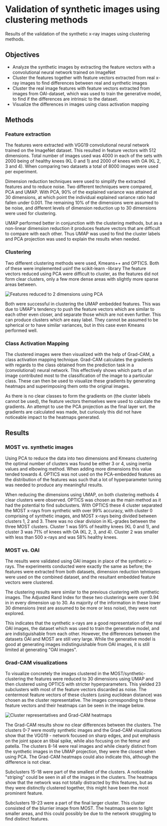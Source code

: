 # Validation of synthetic images using clustering methods

Results of the validation of the synthetic x-ray images using clustering
methods.

## Objectives

 - Analyze the synthetic images by extracting the feature vectors with
 a convolutional neural network trained on ImageNet
 - Cluster the features together with feature vectors extracted from
 real x-ray images to find differences between real and synthetic
 images
 - Cluster the real image features with feature vectors extracted from
 images from OAI-dataset, which was used to train the generative model,
 to find if the differences are intrinsic to the dataset.
 - Visualize the differences in images using class activation mapping

## Methods

### Feature extraction

The features were extracted with VGG19 convolutional neural network trained
on the ImageNet dataset. This resulted in feature vectors with 512 dimensions.
Total number of images used was 4000 in each of the sets with 2000 being of
healthy knees (KL 0 and 1) and 2000 of knees with OA (KL 2, 3 and 4). When
comparing two datasets a total of 8000 images were used per experiment.

Dimension reduction techniques were used to simplify the extracted features and
to reduce noise.
Two different techniques were compared, PCA and UMAP.
With PCA, 90% of the explained variance was attained at 30 dimensions, at
which point the individual explained variance ratio had fallen under 0.001.
The remaining 10% of the dimensions were assumed to be noise, and different
levels of dimension reduction up to 30 dimensions were used for clustering.

UMAP performed better in conjunction with the clustering methods, but as a
non-linear dimension reduction it produces feature vectors that are difficult
to compare with each other.
Thus UMAP was used to find the cluster labels and PCA projection was used
to explain the results when needed.

### Clustering

Two different clustering methods were used, Kmeans++ and OPTICS. Both of these
were implemented usinf the scikit-learn -library
The feature vectors reduced using PCA were difficult to cluster, as the
features did not form clear clusters, only a few more dense areas with
slightly more sparse areas between.

![Features reduced to 2 dimensions using PCA](\2dpca_real_labels.png
"Features embedded to 2 dimensions using PCA")

Both were successful in clustering the UMAP embedded features. This was due to
UMAP's tendency to push the feature vectors which are similar to each other 
even closer, and separate those which are not even further. This can produce
clusters which are easy label. They cannot be assumed to be spherical or
to have similar variances, but in this case even Kmeans performed well.

### Class Activation Mapping

The clustered images were then visualized with the help of Grad-CAM, a class
activation mapping technique.
Grad-CAM calculates the gradients with regards to the class obtained from
the prediction task in a (convolutional) neural network.
This effectively shows which parts of an image contributed most to the 
classification of the image to a particular class.
These can then be used to visualize these gradients by generating heatmaps
and superimposing them onto the original images.

As there is no clear classes to form the gradients on (the cluster labels
cannot be used), the feature vectors themselves were used to calculate
the gradients. An attempt to use the PCA projection as the final layer
wrt. the gradients are calculated was made, but curiously this did not
have noticeable impact to the heatmaps generated.

## Results 

### MOST vs. synthetic images

Using PCA to reduce the data into two dimensions and Kmeans clustering
the optimal number of clusters was found be either 3 or 4, using
inertia values and elbowing method.
When adding more dimensions this value tended towards 4.
OPTICS was not used on the PCA-embedded features as the distribution
of the features was such that a lot of hyperparameter tuning was needed
to produce any meaningful results.

When reducing the dimensions using UMAP, on both clustering methods 4
clear clusters were observed.
OPTICS was chosen as the main method as it had the potential to find
subclusters.
With OPTICS these 4 cluster separated the MOST x-rays from synthetic with over
99% accuracy, with cluster 0 comprising of synthetic images, and MOST x-rays
being divided between clusters 1, 2 and 3.
There was no clear division in KL-grades between the three MOST clusters.
Cluster 1 was 59% of healthy knees (KL 0 and 1), and cluster
3 was 71% of knees with OA (KL 2, 3, and 4). Cluster 2 was smaller with less
than 500 x-rays and was 58% healthy knees.

### MOST vs. OAI

The results were validated using OAI images in place of the synthetic x-rays.
The experiments conducted were exactly the same as before; the features
were extracted from both datasets, dimension reduction tehniques were used
on the combined dataset, and the resultant embedded feature vectors were
clustered.

The clustering results were similar to the previous clustering with synthetic
images. The Adjusted Rand Index for these two clusterings were over 0.94 in
in every dimension up to 30. As majority of the information in these lower
30 dimensions (rest are assumed to be more or less noise), they were not
explored.

This indicates that the synthetic x-rays are a good representation of the
real OAI images, the dataset which was used to train the generative model,
and are indistiguishable from each other.
However, the differences between the datasets OAI and MOST are still
very large. While the generative model is good at generating images
indistinguishable from OAI images, it is still limited at generating
"OAI images".

### Grad-CAM visualizations

To visualize concretely the images clustered in the MOST/synthetic-clustering
the features were reduced to 30 dimensions using UMAP and then clustered
using OPTICS with stricter hyperparameters.
This yielded 23 subclusters with most of the feature vectors discarded as
noise.
The centermost feature vectors of these clusters (using euclidean distance)
was chosen as the cluster representative.
The images corresponding to these feature vectors and their heatmaps can
be seen in the image below.

![Cluster representatives and Grad-CAM heatmaps](\readme_gradcam.png
"Cluster representatives and Grad-CAM heatmaps")

The Grad-CAM results show no clear differences between the clusters. The clusters 0-7
were mostly synthetic images and the Grad-CAM visualizations show that the VGG19 -
network focused on sharp edges, and put emphasis on the joint space an tibial spike, while
also focusing on the femur and patella. The clusters 8-14 were real images and while clearly
distinct from the synthetic images in the UMAP projection, they were the closest when using
PCA. The Grad-CAM heatmaps could also indicate this, although the difference is not clear.

Subclusters 15-18 were part of the smallest of the clusters. A noticeable "striping" could
be seen in all of the images in the clusters. The heatmaps show that the network was not
totally distracted by this features, but as they were distinctly clustered together, this might
have been the most prominent feature.

Subclusters 19-23 were a part of the final larger cluster. This cluster consisted of the blurrier
image from MOST. The heatmaps seem to light smaller areas, and this could possibly be due
to the network struggling to find distinct features.